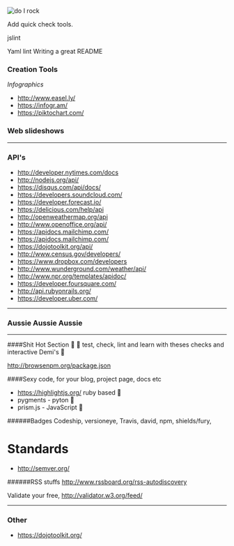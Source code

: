 
 ![do I rock](http://img.shields.io/badge/do%20i%20rock-passing-ff69bd.svg) 


Add quick check tools.

jslint

Yaml lint Writing a great README

### Creation Tools
*Infographics*
* http://www.easel.ly/
* https://infogr.am/
* https://piktochart.com/


### Web slideshows


---
### API's

- http://developer.nytimes.com/docs
- http://nodejs.org/api/
- https://disqus.com/api/docs/
- https://developers.soundcloud.com/
- https://developer.forecast.io/
- https://delicious.com/help/api
- http://openweathermap.org/api
- http://www.openoffice.org/api/
- https://apidocs.mailchimp.com/
- https://apidocs.mailchimp.com/
- https://dojotoolkit.org/api/
- http://www.census.gov/developers/
- https://www.dropbox.com/developers
- http://www.wunderground.com/weather/api/
- http://www.npr.org/templates/apidoc/
- https://developer.foursquare.com/
- http://api.rubyonrails.org/
- https://developer.uber.com/





---

### Aussie Aussie Aussie




---
####Shit Hot Section 💩
💩 test, check, lint and learn with theses checks and interactive Demi's 💩

http://browsenpm.org/package.json


####Sexy code, for your blog, project page, docs etc

- https://highlightjs.org/ ruby based 💎 
- pygments - pyton 🐍 
- prism.js - JavaScript 🍵 


######Badges
Codeship, versioneye, Travis, david, npm, shields/fury,


# Standards
- http://semver.org/ 



######RSS stuffs
http://www.rssboard.org/rss-autodiscovery

Validate your free, http://validator.w3.org/feed/


---

### Other
- https://dojotoolkit.org/

